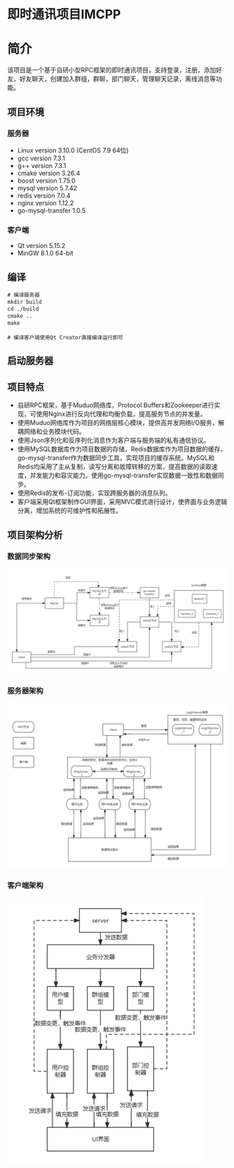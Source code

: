 # 即时通讯项目IMCPP

# 简介

该项目是一个基于自研小型RPC框架的即时通讯项目，支持登录，注册，添加好友，好友聊天，创建加入群组，群聊，部门聊天，管理聊天记录，离线消息等功能。

## 项目环境

### 服务器

- Linux version 3.10.0 (CentOS 7.9 64位)
- gcc version 7.3.1
- g++ version 7.3.1
- cmake version 3.26.4
- boost version 1.75.0
- mysql version 5.7.42
- redis version 7.0.4
- nginx version 1.12.2
- go-mysql-transfer 1.0.5

### 客户端

- Qt version 5.15.2
- MinGW 8.1.0 64-bit

## 编译

```shell
# 编译服务器
mkdir build
cd ./build
cmake ..
make 

# 编译客户端使用Qt Creator直接编译运行即可
```

## 启动服务器



## 项目特点

- 自研RPC框架，基于Muduo网络库，Protocol Buffers和Zookeeper进行实现，可使用Nginx进行反向代理和均衡负载，提高服务节点的并发量。
- 使用Muduo网络库作为项目的网络层核心模块，提供高并发网络I/O服务，解耦网络和业务模块代码。
- 使用Json序列化和反序列化消息作为客户端与服务端的私有通信协议。
- 使用MySQL数据库作为项目数据的存储，Redis数据库作为项目数据的缓存，go-mysql-transfer作为数据同步工具，实现项目的缓存系统。MySQL和Redis均采用了主从复制，读写分离和故障转移的方案，提高数据的读取速度，并发能力和容灾能力。使用go-mysql-transfer实现数据一致性和数据同步。
- 使用Redis的发布-订阅功能，实现跨服务器的消息队列。
- 客户端采用Qt框架制作GUI界面，采用MVC模式进行设计，使界面与业务逻辑分离，增加系统的可维护性和拓展性。

## 项目架构分析

### 数据同步架构

![数据同步](./pix/DataSyncService.png)

### 服务器架构

![Server](./pix/Server.png)

### 客户端架构

![client](./pix/client.png)
